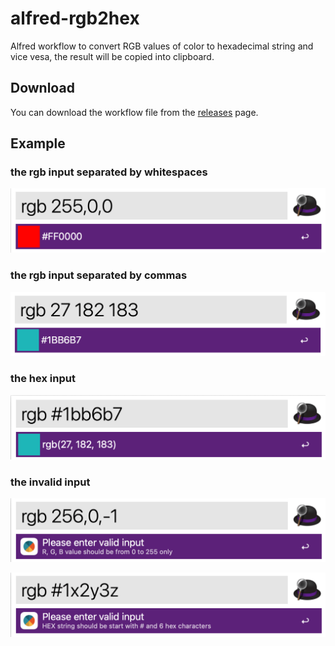 # alfred-rgb2hex
Alfred workflow to convert RGB values of color to hexadecimal string and vice vesa, the result will be copied into clipboard.

## Download

You can download the workflow file from the [releases](../../releases) page.

## Example

### the rgb input separated by whitespaces

![](https://raw.githubusercontent.com/sonicwu/alfred-rgb2hex/master/screenshots/rgb_input_with_comma.png)

### the rgb input separated by commas

![](https://raw.githubusercontent.com/sonicwu/alfred-rgb2hex/master/screenshots/rgb_input_with_whitespace.png)

### the hex input

![](https://raw.githubusercontent.com/sonicwu/alfred-rgb2hex/master/screenshots/hex_input.png)

### the invalid input

![](https://raw.githubusercontent.com/sonicwu/alfred-rgb2hex/master/screenshots/invalid_rgb_input.png)

![](https://raw.githubusercontent.com/sonicwu/alfred-rgb2hex/master/screenshots/invalid_hex_input.png)
